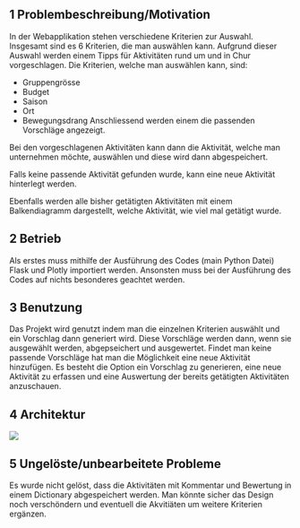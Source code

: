 ## 1 Problembeschreibung/Motivation
In der Webapplikation stehen verschiedene Kriterien zur Auswahl. Insgesamt sind es 6 Kriterien, die man auswählen kann. 
Aufgrund dieser Auswahl werden einem Tipps für Aktivitäten rund um und in Chur vorgeschlagen. 
Die Kriterien, welche man auswählen kann, sind: 
- Gruppengrösse
- Budget
- Saison
- Ort
- Bewegungsdrang
Anschliessend werden einem die passenden Vorschläge angezeigt.

Bei den vorgeschlagenen Aktivitäten kann dann die Aktivität, welche man unternehmen möchte, auswählen 
und diese wird dann abgespeichert. 

Falls keine passende Aktivität gefunden wurde, kann eine neue Aktivität hinterlegt werden. 

Ebenfalls werden alle bisher getätigten Aktivitäten mit einem Balkendiagramm dargestellt, welche Aktivität, wie viel mal getätigt wurde. 


## 2 Betrieb
Als erstes muss mithilfe der Ausführung des Codes (main Python Datei) Flask und Plotly importiert werden. 
Ansonsten muss bei der Ausführung des Codes auf nichts besonderes geachtet werden. 

## 3 Benutzung
Das Projekt wird genutzt indem man die einzelnen Kriterien auswählt und ein Vorschlag dann generiert wird.
Diese Vorschläge werden dann, wenn sie ausgewählt werden, abgepseichert und ausgewertet.
Findet man keine passende Vorschläge hat man die Möglichkeit eine neue Aktivität hinzufügen. 
Es besteht die Option ein Vorschlag zu generieren, eine neue Aktivität zu erfassen und eine Auswertung der bereits getätigten Aktivitäten anzuschauen.


## 4 Architektur

<img src="C:\Users\tamar\OneDrive - Jansen AG\FHGR-DESKTOP-KU2T1ET\3. Semester\RPOG2\tipps_chur\images\ablaufdiagramm.drawio.png"/>

## 5 Ungelöste/unbearbeitete Probleme
Es wurde nicht gelöst, dass die Aktivitäten mit Kommentar und Bewertung in einem Dictionary abgespeichert werden. 
Man könnte sicher das Design noch verschöndern und eventuell die Akvitiäten um weitere Kriterien ergänzen. 
